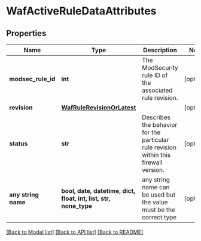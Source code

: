 # WafActiveRuleDataAttributes


## Properties
Name | Type | Description | Notes
------------ | ------------- | ------------- | -------------
**modsec_rule_id** | **int** | The ModSecurity rule ID of the associated rule revision. | [optional] 
**revision** | [**WafRuleRevisionOrLatest**](WafRuleRevisionOrLatest.md) |  | [optional] 
**status** | **str** | Describes the behavior for the particular rule revision within this firewall version. | [optional] 
**any string name** | **bool, date, datetime, dict, float, int, list, str, none_type** | any string name can be used but the value must be the correct type | [optional]

[[Back to Model list]](../README.md#documentation-for-models) [[Back to API list]](../README.md#documentation-for-api-endpoints) [[Back to README]](../README.md)


